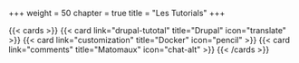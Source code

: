 +++
weight = 50
chapter = true
title = "Les Tutorials"
+++

{{< cards >}}
  {{< card link="drupal-tutotal" title="Drupal" icon="translate" >}}
  {{< card link="customization" title="Docker" icon="pencil" >}}
  {{< card link="comments" title="Matomaux" icon="chat-alt" >}}
{{< /cards >}}
